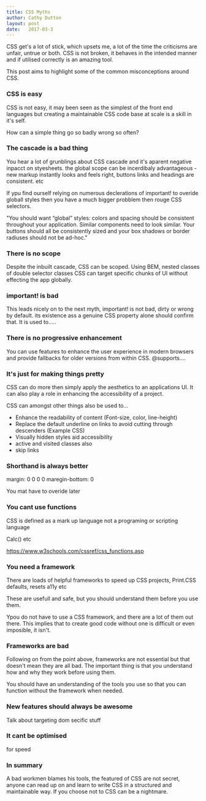 ```yaml
---
title: CSS Myths
author: Cathy Dutton
layout: post
date:   2017-03-3
---
```


CSS get's a lot of stick, which upsets me, a lot of the time the criticisms are unfair, untrue or both. CSS is not broken, it behaves in the intended manner and if utilised correctly is an amazing tool.

This post aims to highlight some of the common misconceptions around CSS.


### CSS is easy
CSS is not easy, it may been seen as the simplest of the front end languages but creating a maintainable CSS code base at scale is a skill in it's self.

How can a simple thing go so badly wrong so often?


### The cascade is a bad thing

You hear a lot of grunblings about CSS cascade and it's aparent negative inpacct on styesheets.  the global scope can be incerdibaly advantageous - new markup instantly looks and feels right, buttons links and headings are consistent. etc

If ypu find ourself relying on numerous declerations of important! to overide globall styles then you have a much bigger probblem then rouge CSS selectors.

"You should want “global” styles: colors and spacing should be consistent throughout your application. Similar components need to look similar. Your buttons should all be consistently sized and your box shadows or border radiuses should not be ad-hoc."

### There is no scope

Despite the inbuilt cascade, CSS can be scoped. Using BEM, nested classes of double selector classes CSS can target specific chunks of UI without effecting the app globally.


### important! is bad

This leads nicely on to the next myth, important! is not bad, dirty or wrong by default. its existence ass a genuine CSS property alone should confirm that. It is used to.....

### There is no progressive enhancement

You can use features to enhance the user experience in modern browsers and provide fallbacks for older versions from within CSS. @supports....

### It's just for making things pretty

CSS can do more then simply apply the aesthetics to an applications UI. It can also play a role in enhancing the accessibility of a project. 

CSS can amongst other things also be used to...

- Enhance the readability of content (Font-size, color, line-height)
- Replace the default underline on links to avoid cutting through descenders (Example CSS)
- Visually hidden styles aid accessibility
- active and visited classes also
- skip links



### Shorthand is always better

margin: 0 0 0 0
maregin-bottom: 0

You mat have to overide later



### You cant use functions

CSS is defined as a mark up language not a programing or scripting language

Calc() etc

https://www.w3schools.com/cssref/css_functions.asp


### You need a framework

There are loads of helpful frameworks to speed up CSS projects, Print.CSS defaults, resets a11y etc

These are usefull and safe, but you should understand them before you use them.

Ypou do not have to use a CSS framework, and there are a lot of them out there. This implies that to create good code without one is difficult or even imposible, it isn't.

### Frameworks are bad

Following on from the point above, frameworks are not essential but that doesn't mean they are all bad. The important thing is that you understand how and why they work before using them.

You should have an understanding of the tools you use so that you can function without the framework when needed.

### New features should always be awesome
Talk about targeting dom secific stuff


### It cant be optimised

for speed


### In summary

A bad workmen blames his tools, the featured of CSS are not secret, anyone can read up on and learn to write CSS in a structured and maintainable way. If you choose not to CSS can be a nightmare.




<!-- ### CSS is not scalable
CSS is scalable when used correctly,

Think outside the pixel, plan for change, don't add heights (magic numbers) etc

"The real way to scale css, is to stop writing css." -->


<!-- Avoid specificity by harnessing the cascade -->
